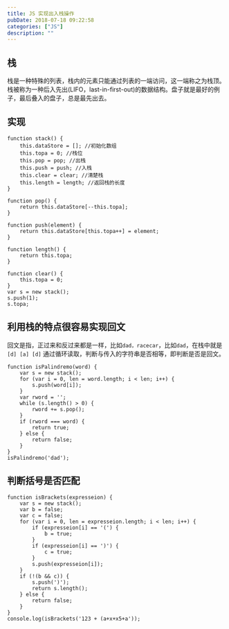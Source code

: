 ```yaml
---
title: JS 实现出入栈操作
pubDate: 2018-07-18 09:22:58
categories: ["JS"]
description: ""
---
```


## 栈

栈是一种特殊的列表，栈内的元素只能通过列表的一端访问，这一端称之为栈顶。栈被称为一种后入先出(LIFO，last-in-first-out)的数据结构。盘子就是最好的例子，最后叠入的盘子，总是最先出去。

## 实现

```
function stack() {
    this.dataStore = []; //初始化数组
    this.topa = 0; //栈位
    this.pop = pop; //出栈
    this.push = push; //入栈
    this.clear = clear; //清楚栈
    this.length = length; //返回栈的长度
}

function pop() {
    return this.dataStore[--this.topa];
}

function push(element) {
    return this.dataStore[this.topa++] = element;
}

function length() {
    return this.topa;
}

function clear() {
    this.topa = 0;
}
var s = new stack();
s.push(1);
s.topa;
```

## 利用栈的特点很容易实现回文

回文是指，正过来和反过来都是一样，比如`dad，racecar`，比如`dad`，在栈中就是
`[d] [a] [d]`
通过循环读取，判断与传入的字符串是否相等，即判断是否是回文。

```
function isPalindremo(word) {
    var s = new stack();
    for (var i = 0, len = word.length; i < len; i++) {
        s.push(word[i]);
    }
    var rword = '';
    while (s.length() > 0) {
        rword += s.pop();
    }
    if (rword === word) {
        return true;
    } else {
        return false;
    }
}
isPalindremo('dad');
```

## 判断括号是否匹配

```
function isBrackets(expresseion) {
    var s = new stack();
    var b = false;
    var c = false;
    for (var i = 0, len = expresseion.length; i < len; i++) {
        if (expresseion[i] == '(') {
            b = true;
        }
        if (expresseion[i] == ')') {
            c = true;
        }
        s.push(expresseion[i]);
    }
    if (!(b && c)) {
        s.push(')');
        return s.length();
    } else {
        return false;
    }
}
console.log(isBrackets('123 + (a+x+x5+a'));
```
